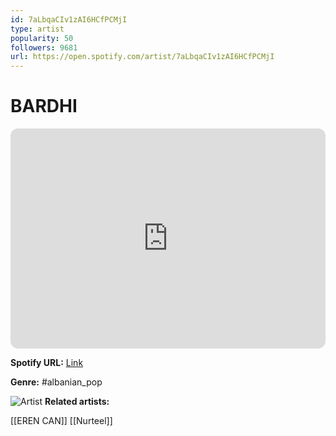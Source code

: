 ```yaml
---
id: 7aLbqaCIv1zAI6HCfPCMjI
type: artist
popularity: 50
followers: 9681
url: https://open.spotify.com/artist/7aLbqaCIv1zAI6HCfPCMjI
---
```

# BARDHI

<iframe style="border-radius:12px" src="https://open.spotify.com/embed/artist/7aLbqaCIv1zAI6HCfPCMjI" width="100%" height="352" frameBorder="0" allowfullscreen="" allow="autoplay; clipboard-write; encrypted-media; fullscreen; picture-in-picture" loading="lazy"></iframe>

**Spotify URL:** [Link](https://open.spotify.com/artist/7aLbqaCIv1zAI6HCfPCMjI)

**Genre:**  #albanian_pop

![Artist](https://i.scdn.co/image/ab6761610000e5eb54334a65595ab3d94ebcc81e)
**Related artists:**

[[EREN CAN]]
[[Nurteel]]

